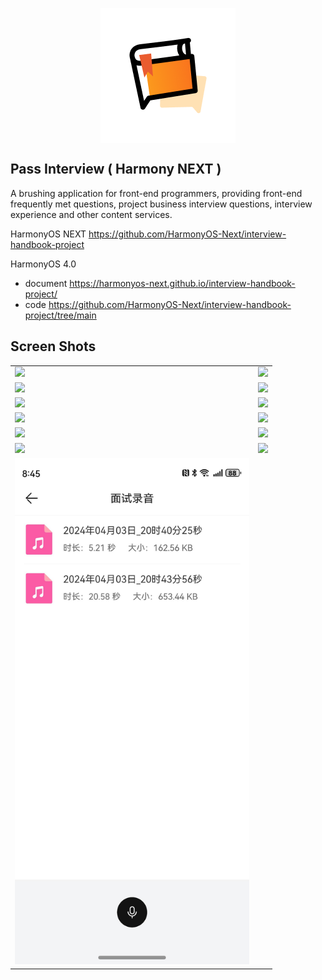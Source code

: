 <p align="center">
  <img src="./logo.png" align="center" />
</p>

## Pass Interview ( Harmony NEXT )

A brushing application for front-end programmers, providing front-end frequently met questions, project business
interview questions, interview experience and other content services.

HarmonyOS NEXT https://github.com/HarmonyOS-Next/interview-handbook-project

HarmonyOS 4.0

- document https://harmonyos-next.github.io/interview-handbook-project/
- code https://github.com/HarmonyOS-Next/interview-handbook-project/tree/main

## Screen Shots

|                                     |                                     |
|-------------------------------------|-------------------------------------|
| <img src="./01.jpeg" width="375" /> | <img src="./02.jpeg" width="375" /> |
| <img src="./03.jpeg" width="375" /> | <img src="./04.jpeg" width="375" /> |
| <img src="./05.jpeg" width="375" /> | <img src="./06.jpeg" width="375" /> |
| <img src="./07.jpeg" width="375" /> | <img src="./08.jpeg" width="375" /> |
| <img src="./09.jpeg" width="375" /> | <img src="./10.jpeg" width="375" /> |
| <img src="./11.jpeg" width="375" /> | <img src="./12.jpeg" width="375" /> |
| <img src="./13.jpeg" width="375" /> |                                     |

